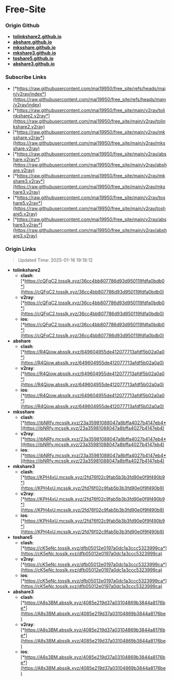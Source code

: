# Free-Site

### Origin Github

- [**tolinkshare2.github.io**](https://github.com/tolinkshare2/tolinkshare2.github.io)
- [**abshare.github.io**](https://github.com/abshare/abshare.github.io)
- [**mksshare.github.io**](https://github.com/mksshare/mksshare.github.io)
- [**mkshare3.github.io**](https://github.com/mkshare3/mkshare3.github.io)
- [**toshare5.github.io**](https://github.com/toshare5/toshare5.github.io)
- [**abshare3.github.io**](https://github.com/abshare3/abshare3.github.io)

### Subscribe Links

- [*https://raw.githubusercontent.com/mai19950/free_site/refs/heads/main/v2ray/index*](https://raw.githubusercontent.com/mai19950/free_site/refs/heads/main/v2ray/index)
- [*https://raw.githubusercontent.com/mai19950/free_site/main/v2ray/tolinkshare2.v2ray*](https://raw.githubusercontent.com/mai19950/free_site/main/v2ray/tolinkshare2.v2ray)
- [*https://raw.githubusercontent.com/mai19950/free_site/main/v2ray/mksshare.v2ray*](https://raw.githubusercontent.com/mai19950/free_site/main/v2ray/mksshare.v2ray)
- [*https://raw.githubusercontent.com/mai19950/free_site/main/v2ray/abshare.v2ray*](https://raw.githubusercontent.com/mai19950/free_site/main/v2ray/abshare.v2ray)
- [*https://raw.githubusercontent.com/mai19950/free_site/main/v2ray/mkshare3.v2ray*](https://raw.githubusercontent.com/mai19950/free_site/main/v2ray/mkshare3.v2ray)
- [*https://raw.githubusercontent.com/mai19950/free_site/main/v2ray/toshare5.v2ray*](https://raw.githubusercontent.com/mai19950/free_site/main/v2ray/toshare5.v2ray)
- [*https://raw.githubusercontent.com/mai19950/free_site/main/v2ray/abshare3.v2ray*](https://raw.githubusercontent.com/mai19950/free_site/main/v2ray/abshare3.v2ray)

### Origin Links

> Updated Time: 2025-01-16 19:18:12

- **tolinkshare2**
  - **clash**: [*https://cQFqC2.tosslk.xyz/36cc4bb807786d93d950119fdfa0bdb0*](https://cQFqC2.tosslk.xyz/36cc4bb807786d93d950119fdfa0bdb0)
  - **v2ray**: [*https://cQFqC2.tosslk.xyz/36cc4bb807786d93d950119fdfa0bdb0*](https://cQFqC2.tosslk.xyz/36cc4bb807786d93d950119fdfa0bdb0)
  - **ios**: [*https://cQFqC2.tosslk.xyz/36cc4bb807786d93d950119fdfa0bdb0*](https://cQFqC2.tosslk.xyz/36cc4bb807786d93d950119fdfa0bdb0)
- **abshare**
  - **clash**: [*https://R4Qiow.absslk.xyz/649604955de412077713afdf5b02a0a0*](https://R4Qiow.absslk.xyz/649604955de412077713afdf5b02a0a0)
  - **v2ray**: [*https://R4Qiow.absslk.xyz/649604955de412077713afdf5b02a0a0*](https://R4Qiow.absslk.xyz/649604955de412077713afdf5b02a0a0)
  - **ios**: [*https://R4Qiow.absslk.xyz/649604955de412077713afdf5b02a0a0*](https://R4Qiow.absslk.xyz/649604955de412077713afdf5b02a0a0)
- **mksshare**
  - **clash**: [*https://ibNRfy.mcsslk.xyz/23a35981088047a8bffa4027b4147eb4*](https://ibNRfy.mcsslk.xyz/23a35981088047a8bffa4027b4147eb4)
  - **v2ray**: [*https://ibNRfy.mcsslk.xyz/23a35981088047a8bffa4027b4147eb4*](https://ibNRfy.mcsslk.xyz/23a35981088047a8bffa4027b4147eb4)
  - **ios**: [*https://ibNRfy.mcsslk.xyz/23a35981088047a8bffa4027b4147eb4*](https://ibNRfy.mcsslk.xyz/23a35981088047a8bffa4027b4147eb4)
- **mkshare3**
  - **clash**: [*https://KPH4xU.mcsslk.xyz/2fd76f02c9fab5b3b3fd90e0f9f490b9*](https://KPH4xU.mcsslk.xyz/2fd76f02c9fab5b3b3fd90e0f9f490b9)
  - **v2ray**: [*https://KPH4xU.mcsslk.xyz/2fd76f02c9fab5b3b3fd90e0f9f490b9*](https://KPH4xU.mcsslk.xyz/2fd76f02c9fab5b3b3fd90e0f9f490b9)
  - **ios**: [*https://KPH4xU.mcsslk.xyz/2fd76f02c9fab5b3b3fd90e0f9f490b9*](https://KPH4xU.mcsslk.xyz/2fd76f02c9fab5b3b3fd90e0f9f490b9)
- **toshare5**
  - **clash**: [*https://cK5eNc.tosslk.xyz/dfb05012e0197a0dc1a3ccc5323999ca*](https://cK5eNc.tosslk.xyz/dfb05012e0197a0dc1a3ccc5323999ca)
  - **v2ray**: [*https://cK5eNc.tosslk.xyz/dfb05012e0197a0dc1a3ccc5323999ca*](https://cK5eNc.tosslk.xyz/dfb05012e0197a0dc1a3ccc5323999ca)
  - **ios**: [*https://cK5eNc.tosslk.xyz/dfb05012e0197a0dc1a3ccc5323999ca*](https://cK5eNc.tosslk.xyz/dfb05012e0197a0dc1a3ccc5323999ca)
- **abshare3**
  - **clash**: [*https://A8s3BM.absslk.xyz/4085e219d37a03104869b3844a8176be*](https://A8s3BM.absslk.xyz/4085e219d37a03104869b3844a8176be)
  - **v2ray**: [*https://A8s3BM.absslk.xyz/4085e219d37a03104869b3844a8176be*](https://A8s3BM.absslk.xyz/4085e219d37a03104869b3844a8176be)
  - **ios**: [*https://A8s3BM.absslk.xyz/4085e219d37a03104869b3844a8176be*](https://A8s3BM.absslk.xyz/4085e219d37a03104869b3844a8176be)
